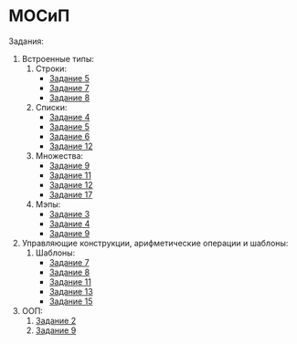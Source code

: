 # МОСиП
Задания:  
  1. Встроенные типы:  
     1. Cтроки:  
         - [Задание 5](./lib/src/built-in_types/strings.dart#L5)
         - [Задание 7](./lib/src/built-in_types/strings.dart#L12)
         - [Задание 8](./lib/src/built-in_types/strings.dart#L19)
     2. Списки:
         - [Задание 4](./lib/src/built-in_types/lists.dart#L5)
         - [Задание 5](./lib/src/built-in_types/lists.dart#L19)
         - [Задание 6](./lib/src/built-in_types/lists.dart#L31)
         - [Задание 12](./lib/src/built-in_types/lists.dart#L42)
      3. Множества:
         - [Задание 9](./lib/src/built-in_types/sets.dart#L5)
         - [Задание 11](./lib/src/built-in_types/sets.dart#L19)
         - [Задание 12](./lib/src/built-in_types/sets.dart#L33)
         - [Задание 17](./lib/src/built-in_types/sets.dart#L47)
      4. Мэпы:
         - [Задание 3](./lib/src/built-in_types/maps.dart#L5)
         - [Задание 4](./lib/src/built-in_types/maps.dart#L24)
         - [Задание 9](./lib/src/built-in_types/maps.dart#L45)
  2. Управляющие 
конструкции, арифметические операции и шаблоны:  
     1. Шаблоны:  
         - [Задание 7](./lib/src/lab2/patterns.dart#L2)
         - [Задание 8](./lib/src/lab2/patterns.dart#L18)
         - [Задание 11](./lib/src/lab2/patterns.dart#L33)
         - [Задание 13](./lib/src/lab2/patterns.dart#L40)
         - [Задание 15](./lib/src/lab2/patterns.dart#L47)
  3. ООП:  
     1. [Задание 2](./lib/src/OOP/task2.dart)
     2. [Задание 9](./lib/src/OOP/task9.dart)
         
         

